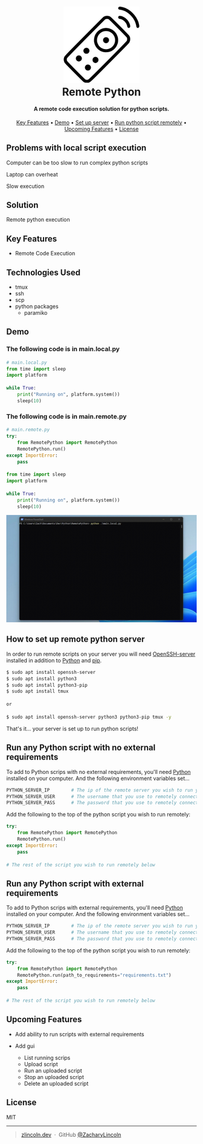 <h1 align="center">
  <br>
  <img id="logo" src="readme_assets/logo.png" alt="Remote Python Logo" width="200">
  <br>
  Remote Python
  <br>
</h1>

<h4 align="center" id="desc">A remote code execution solution for python scripts.</h4>

<p align="center">
  <a href="#key-features">Key Features</a> •
  <a href="#demo">Demo</a> •
  <a href="#how-to-set-up-remote-python-server">Set up server</a> •
  <a href="#run-any-python-script-with-no-external-requirements">Run python script remotely</a> •
  <a href="#upcoming-features">Upcoming Features</a> •
  <a href="#license">License</a>
</p>

## Problems with local script execution

Computer can be too slow to run complex python scripts

Laptop can overheat

Slow execution

## Solution

Remote python execution

## Key Features

* Remote Code Execution

## Technologies Used
* tmux
* ssh
* scp
* python packages
  * paramiko

## Demo


### The following code is in main.local.py
```python
# main.local.py
from time import sleep
import platform

while True:
    print("Running on", platform.system())
    sleep(10)
```

### The following code is in main.remote.py
```python
# main.remote.py
try:
    from RemotePython import RemotePython
    RemotePython.run()
except ImportError:
    pass

from time import sleep
import platform

while True:
    print("Running on", platform.system())
    sleep(10)
```

![screenshot](./readme_assets/demo.gif)


## How to set up remote python server

In order to run remote scripts on your server you will need [OpenSSH-server](https://ubuntu.com/server/docs/service-openssh) installed in addition to [Python](https://www.python.org/downloads/) and [pip](https://www.python.org/).

```bash
$ sudo apt install openssh-server
$ sudo apt install python3
$ sudo apt install python3-pip
$ sudo apt install tmux

or

$ sudo apt install openssh-server python3 python3-pip tmux -y
```

That's it... your server is set up to run python scripts!


## Run any Python script with no external requirements

To add to Python scrips with no external requirements, you'll need [Python](https://www.python.org/downloads/) installed on your computer. And the following environment variables set...

```python
PYTHON_SERVER_IP        # The ip of the remote server you wish to run your script on.
PYTHON_SERVER_USER      # The username that you use to remotely connect to the server.
PYTHON_SERVER_PASS      # The password that you use to remotely connect to the server.
```


Add the following to the top of the python script you wish to run remotely:
```python
try:
    from RemotePython import RemotePython
    RemotePython.run()
except ImportError:
    pass
    
# The rest of the script you wish to run remotely below
```

## Run any Python script with external requirements

To add to Python scrips with external requirements, you'll need [Python](https://www.python.org/downloads/) installed on your computer. And the following environment variables set...

```python
PYTHON_SERVER_IP        # The ip of the remote server you wish to run your script on.
PYTHON_SERVER_USER      # The username that you use to remotely connect to the server.
PYTHON_SERVER_PASS      # The password that you use to remotely connect to the server.
```


Add the following to the top of the python script you wish to run remotely:
```python
try:
    from RemotePython import RemotePython
    RemotePython.run(path_to_requirements="requirements.txt")
except ImportError:
    pass
    
# The rest of the script you wish to run remotely below
```

## Upcoming Features
- Add ability to run scripts with external requirements

- Add gui
  - List running scrips
  - Upload script
  - Run an uploaded script
  - Stop an uploaded script
  - Delete an uploaded script



## License

MIT

---
> [zlincoln.dev](https://www.zlincoln.dev) &nbsp;&middot;&nbsp;
> GitHub [@ZacharyLincoln](https://github.com/ZacharyLincoln)

